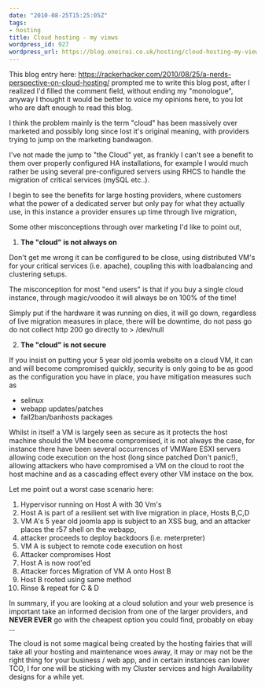 ```yaml
---
date: "2010-08-25T15:25:05Z"
tags:
- hosting
title: Cloud hosting - my views
wordpress_id: 927
wordpress_url: https://blog.oneiroi.co.uk/hosting/cloud-hosting-my-views
---
```

This blog entry here: <a href="https://rackerhacker.com/2010/08/25/a-nerds-perspective-on-cloud-hosting/">https://rackerhacker.com/2010/08/25/a-nerds-perspective-on-cloud-hosting/</a> prompted me to write this blog post, after I realized I'd filled the comment field, without ending my "monologue", anyway I thought it would be better to voice my opinions here, to you lot who are daft enough to read this blog.

I think the problem mainly is the term "cloud" has been massively over marketed and possibly long since lost it's original meaning, with providers trying to jump on the marketing bandwagon.

I've not made the jump to "the Cloud" yet, as frankly I can't see a benefit to them over properly configured HA installations, for example I would much rather be using several pre-configured servers using RHCS to handle the migration of critical services (mySQL etc..).

I begin to see the benefits for large hosting providers, where customers what the power of a dedicated server but only pay for what they actually use, in this instance a provider ensures up time through live migration,

Some other misconceptions through over marketing I'd like to point out,

1) <strong>The "cloud" is not always on</strong>

Don't get me wrong it can be configured to be close, using distributed VM's for your critical services (i.e. apache), coupling this with loadbalancing and clustering setups.

The misconception for most "end users" is that if you buy a single cloud instance, through magic/voodoo it will always be on 100% of the time!

Simply put if the hardware it was running on dies, it will go down, regardless of live migration measures in place, there will be downtime, do not pass go do not collect http 200 go directly to &gt; /dev/null

2) <strong>The "cloud" is not secure</strong>

If you insist on putting your 5 year old joomla website on a cloud VM, it can and will become compromised quickly, security is only going to be as good as the configuration you have in place, you have mitigation measures such as
<ul>
	<li>selinux</li>
	<li>webapp updates/patches</li>
	<li>fail2ban/banhosts packages</li>
</ul>
Whilst in itself a VM is largely seen as secure as it protects the host machine should the VM become compromised, it is not always the case, for instance there have been several occurrences of VMWare ESXI servers allowing code execution on the host (long since patched Don't panic!), allowing attackers who have compromised a VM on the cloud to root the host machine and as a cascading effect every other VM instace on the box.

Let me point out a worst case scenario here:
<ol>
	<li>Hypervisor running on Host A with 30 Vm's</li>
	<li>Host A is part of a resilient set with live migration in place, Hosts B,C,D</li>
	<li>VM A's 5 year old joomla app is subject to an XSS bug, and an attacker places the r57 shell on the webapp,</li>
	<li>attacker proceeds to deploy backdoors (i.e. meterpreter)</li>
	<li>VM A is subject to remote code execution on host</li>
	<li>Attacker compromises Host</li>
	<li>Host A is now root'ed</li>
	<li>Attacker forces Migration of VM A onto Host B</li>
	<li>Host B rooted using same method</li>
	<li>Rinse &amp; repeat for C &amp; D</li>
</ol>
In summary, if you are looking at a cloud solution and your web presence is important take an informed decision from one of the larger providers, and <strong>NEVER EVER</strong> go with the cheapest option you could find, probably on ebay ...

The cloud is not some magical being created by the hosting fairies that will take all your hosting and maintenance woes away, it may or may not be the right thing for your business / web app, and in certain instances can lower TCO, I for one will be sticking with my Cluster services and high Availability designs for a while yet.

